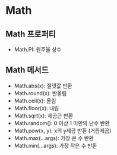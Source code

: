 # Math

## Math 프로퍼티

- Math.PI: 원주율 상수

## Math 메서드

- Math.abs(x): 절댓값 반환
- Math.round(x): 반올림
- Math.ceil(x): 올림
- Math.floor(x): 내림
- Math.sqrt(x): 제곱근 반환
- Math.random(): 0 이상 1 미만의 난수 반환
- Math.pow(x, y): x의 y제곱 반환 (거듭제곱)
- Math.max(...args): 가장 큰 수 반환
- Math.min(...args): 가장 작은 수 반환
